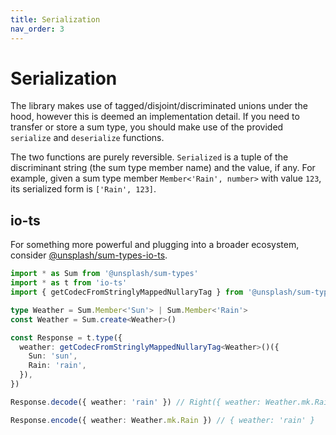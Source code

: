 ```yaml
---
title: Serialization
nav_order: 3
---
```


# Serialization

The library makes use of tagged/disjoint/discriminated unions under the hood, however this is deemed an implementation detail. If you need to transfer or store a sum type, you should make use of the provided `serialize` and `deserialize` functions.

The two functions are purely reversible. `Serialized` is a tuple of the discriminant string (the sum type member name) and the value, if any. For example, given a sum type member `Member<'Rain', number>` with value `123`, its serialized form is `['Rain', 123]`.

## io-ts

For something more powerful and plugging into a broader ecosystem, consider [@unsplash/sum-types-io-ts](https://github.com/unsplash/sum-types-io-ts).

```ts
import * as Sum from '@unsplash/sum-types'
import * as t from 'io-ts'
import { getCodecFromStringlyMappedNullaryTag } from '@unsplash/sum-types-io-ts'

type Weather = Sum.Member<'Sun'> | Sum.Member<'Rain'>
const Weather = Sum.create<Weather>()

const Response = t.type({
  weather: getCodecFromStringlyMappedNullaryTag<Weather>()({
    Sun: 'sun',
    Rain: 'rain',
  }),
})

Response.decode({ weather: 'rain' }) // Right({ weather: Weather.mk.Rain })

Response.encode({ weather: Weather.mk.Rain }) // { weather: 'rain' }
```
